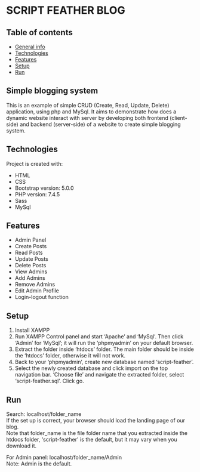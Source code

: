 # SCRIPT FEATHER BLOG

## Table of contents

- [General info](#general-info)
- [Technologies](#technologies)
- [Features](#features)
- [Setup](#setup)
- [Run](#run)

## Simple blogging system

This is an example of simple CRUD (Create, Read, Update, Delete) application, using php and MySql. It aims to demonstrate how does a dynamic website interact with server by developing both frontend (client-side) and backend (server-side) of a website to create simple blogging system.

## Technologies

Project is created with:

- HTML
- CSS
- Bootstrap version: 5.0.0
- PHP version: 7.4.5
- Sass
- MySql

## Features

- Admin Panel
- Create Posts
- Read Posts
- Update Posts
- Delete Posts
- View Admins
- Add Admins
- Remove Admins
- Edit Admin Profile
- Login-logout function

## Setup

1. Install XAMPP
2. Run XAMPP Control panel and start ‘Apache’ and ‘MySql’. Then click ‘Admin’ for ‘MySql’; it will run the ‘phpmyadmin’ on your default browser.
3. Extract the folder inside ‘htdocs’ folder. The main folder should be inside the ‘htdocs’ folder, otherwise it will not work.
4. Back to your ‘phpmyadmin’, create new database named ‘script-feather’.
5. Select the newly created database and click import on the top navigation bar. ‘Choose file’ and navigate the extracted folder, select ‘script-feather.sql’. Click go.

## Run

Search: localhost/folder_name\
If the set up is correct, your browser should load the landing page of our blog.\
Note that folder_name is the file folder name that you extracted inside the htdocs folder, 'script-feather' is the default, but it may vary when you download it.

For Admin panel: localhost/folder_name/Admin\
Note: Admin is the default.
